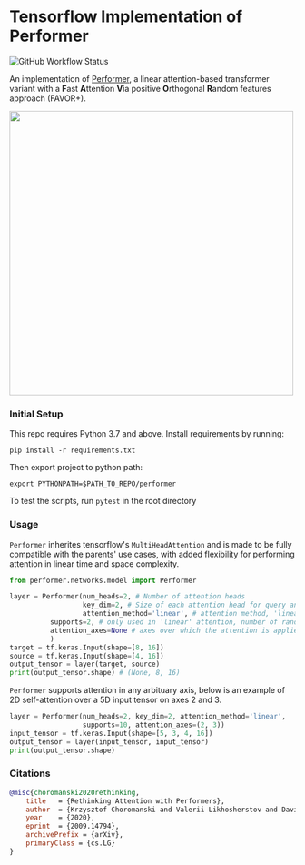 # Tensorflow Implementation of Performer
![GitHub Workflow Status](https://img.shields.io/github/workflow/status/xl402/performer/performer)


An implementation of <a href="https://arxiv.org/abs/2009.14794">Performer</a>, a linear attention-based transformer variant with a **F**ast **A**ttention **V**ia positive **O**rthogonal **R**andom features approach (FAVOR+).


<img src="https://imgur.com/anaqXSD.png" width="500px"></img>


### Initial Setup
This repo requires Python 3.7 and above. Install requirements by running:
```
pip install -r requirements.txt
```
Then export project to python path:
```
export PYTHONPATH=$PATH_TO_REPO/performer
```
To test the scripts, run `pytest` in the root directory

### Usage
`Performer` inherites tensorflow's `MultiHeadAttention` and is made to be fully
compatible with the parents' use cases, with added flexibility for performing attention in linear time and space complexity.
```python
from performer.networks.model import Performer

layer = Performer(num_heads=2, # Number of attention heads
                  key_dim=2, # Size of each attention head for query and key
                  attention_method='linear', # attention method, 'linear' or 'quadratic'
		  supports=2, # only used in 'linear' attention, number of random features
		  attention_axes=None # axes over which the attention is applied.
		  )
target = tf.keras.Input(shape=[8, 16])
source = tf.keras.Input(shape=[4, 16])
output_tensor = layer(target, source)
print(output_tensor.shape) # (None, 8, 16)
```

`Performer` supports attention in any arbituary axis, below is an example of 2D
self-attention over a 5D input tensor on axes 2 and 3.

```python
layer = Performer(num_heads=2, key_dim=2, attention_method='linear',
                  supports=10, attention_axes=(2, 3))
input_tensor = tf.keras.Input(shape=[5, 3, 4, 16])
output_tensor = layer(input_tensor, input_tensor)
print(output_tensor.shape)
```



### Citations

```bibtex
@misc{choromanski2020rethinking,
    title   = {Rethinking Attention with Performers},
    author  = {Krzysztof Choromanski and Valerii Likhosherstov and David Dohan and Xingyou Song and Andreea Gane and Tamas Sarlos and Peter Hawkins and Jared Davis and Afroz Mohiuddin and Lukasz Kaiser and David Belanger and Lucy Colwell and Adrian Weller},
    year    = {2020},
    eprint  = {2009.14794},
    archivePrefix = {arXiv},
    primaryClass = {cs.LG}
}
```
